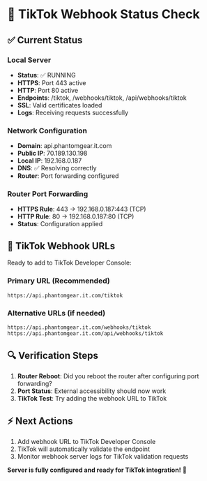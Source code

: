# 🎯 TikTok Webhook Status Check

## ✅ Current Status

### Local Server
- **Status**: ✅ RUNNING
- **HTTPS**: Port 443 active
- **HTTP**: Port 80 active  
- **Endpoints**: /tiktok, /webhooks/tiktok, /api/webhooks/tiktok
- **SSL**: Valid certificates loaded
- **Logs**: Receiving requests successfully

### Network Configuration
- **Domain**: api.phantomgear.it.com
- **Public IP**: 70.189.130.198
- **Local IP**: 192.168.0.187
- **DNS**: ✅ Resolving correctly
- **Router**: Port forwarding configured

### Router Port Forwarding
- **HTTPS Rule**: 443 → 192.168.0.187:443 (TCP)
- **HTTP Rule**: 80 → 192.168.0.187:80 (TCP)
- **Status**: Configuration applied

## 🧪 TikTok Webhook URLs

Ready to add to TikTok Developer Console:

### Primary URL (Recommended)
```
https://api.phantomgear.it.com/tiktok
```

### Alternative URLs (if needed)
```
https://api.phantomgear.it.com/webhooks/tiktok
https://api.phantomgear.it.com/api/webhooks/tiktok
```

## 🔍 Verification Steps

1. **Router Reboot**: Did you reboot the router after configuring port forwarding?
2. **Port Status**: External accessibility should now work
3. **TikTok Test**: Try adding the webhook URL to TikTok

## ⚡ Next Actions

1. Add webhook URL to TikTok Developer Console
2. TikTok will automatically validate the endpoint
3. Monitor webhook server logs for TikTok validation requests

**Server is fully configured and ready for TikTok integration!** 🚀
